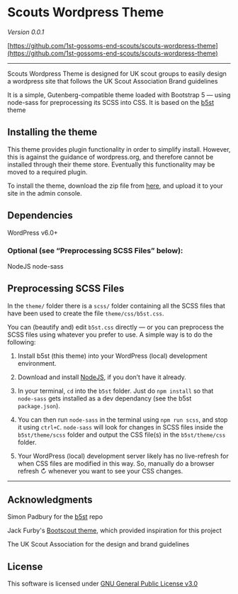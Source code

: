 # Scouts Wordpress Theme

*Version 0.0.1*

[https://github.com/1st-gossoms-end-scouts/scouts-wordpress-theme](https://github.com/1st-gossoms-end-scouts/scouts-wordpress-theme)

------------------

Scouts Wordpress Theme is designed for UK scout groups to easily design a wordpress site that follows the UK Scout Association Brand guidelines

It is a simple, Gutenberg-compatible theme loaded with Bootstrap 5 — using node-sass for preprocessing its SCSS into CSS.
It is based on the [b5st](https://github.com/SimonPadbury/b5st) theme

## Installing the theme

This theme provides plugin functionality in order to simplify install.
However, this is against the guidance of wordpress.org, and therefore cannot be installed through their theme store.
Eventually this functionality may be moved to a required plugin.

To install the theme, download the zip file from [here](), and upload it to your site in the admin console.

## Dependencies
WordPress v6.0+

### Optional (see “Preprocessing SCSS Files” below):

NodeJS
node-sass

## Preprocessing SCSS Files

In the `theme/` folder there is a `scss/` folder containing all the SCSS files that have been used to create the file `theme/css/b5st.css`.

You can (beautify and) edit `b5st.css` directly — or you can preprocess the SCSS files using whatever you prefer to use. A simple way is to do the following:

1. Install b5st (this theme) into your WordPress (local) development environment.

2. Download and install [NodeJS](https://nodejs.org/), if you don’t have it already.

3. In your terminal, `cd` into the `b5st` folder. Just do `npm install` so that `node-sass` gets installed as a dev dependancy (see the b5st `package.json`).

4. You can then run `node-sass` in the terminal using `npm run scss`, and stop it using `ctrl+C`. `node-sass` will look for changes in SCSS files inside the `b5st/theme/scss` folder and output the CSS file(s) in the `b5st/theme/css` folder.

5. Your WordPress (local) development server likely has no live-refresh for when CSS files are modified in this way. So, manually do a browser refresh ↻ whenever you want to see your CSS changes.

---

## Acknowledgments
Simon Padbury for the [b5st](https://github.com/SimonPadbury/b5st) repo

Jack Furby's [Bootscout theme](https://github.com/JackFurby/Bootscout-theme), which provided inspiration for this project

The UK Scout Association for the design and brand guidelines

## License

This software is licensed under [GNU General Public License v3.0](LICENSE.md)
